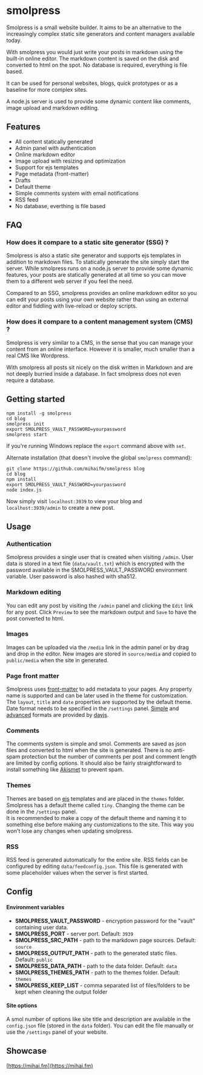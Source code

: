 # smolpress

Smolpress is a small website builder. It aims to be an alternative to the increasingly complex static site generators and content managers available today.

With smolpress you would just write your posts in markdown using the built-in online editor. The markdown content is saved on the disk and converted to html on the spot.
No database is required, everything is file based.    

It can be used for personal websites, blogs, quick prototypes or as a baseline for more complex sites.

A node.js server is used to provide some dynamic content like comments, image upload and markdown editing.

## Features

* All content statically generated
* Admin panel with authentication
* Online markdown editor
* Image upload with resizing and optimization
* Support for ejs templates
* Page metadata (front-matter)
* Drafts
* Default theme
* Simple comments system with email notifications
* RSS feed
* No database, everthing is file based

## FAQ

### How does it compare to a static site generator (SSG) ?

Smolpress is also a static site generator and supports ejs templates in addition to markdown files. To statically generate the site simply start the server.
While smolpress runs on a node.js server to provide some dynamic features, your posts are statically generated at all time so you can move them to a different web server if you feel the need.

Compared to an SSG, smolpress provides an online markdown editor so you can edit your posts using your own website rather than using an external editor and fiddling with live-reload or deploy scripts.

### How does it compare to a content management system (CMS) ?

Smolpress is very similar to a CMS, in the sense that you can manage your content from an online interface. However it is smaller, much smaller than a real CMS like Wordpress.

With smolpress all posts sit nicely on the disk written in Markdown and are not deeply burried inside a database. In fact smolpress does not even require a database.

## Getting started

    npm install -g smolpress
    cd blog
    smolpress init
    export SMOLPRESS_VAULT_PASSWORD=yourpassword
    smolpress start

If you're running Windows replace the `export` command above with `set`.

Alternate installation (that doesn't involve the global `smolpress` command):

    git clone https://github.com/mihaifm/smolpress blog
    cd blog
    npm install
    export SMOLPRESS_VAULT_PASSWORD=yourpassword
    node index.js

Now simply visit `localhost:3939` to view your blog and `localhost:3939/admin` to create a new post.

## Usage

###  Authentication

Smolpress provides a single user that is created when visiting `/admin`. User data is stored in a text file (`data/vault.txt`) which is encrypted with the password available in the SMOLPRESS_VAULT_PASSWORD environment variable. User password is also hashed with sha512.

### Markdown editing

You can edit any post by visiting the `/admin` panel and clicking the `Edit` link for any post. Click `Preview` to see the markdown output and `Save` to have the post converted to html.

### Images

Images can be uploaded via the `/media` link in the admin panel or by drag and drop in the editor. New images are stored in `source/media` and copied to `public/media` when the site in generated.

### Page front matter

Smolpress uses [front-matter](https://jekyllrb.com/docs/front-matter/) to add metadata to your pages. Any property name is supported and can be later used in the theme for customization.
The `layout`, `title` and `date` properties are supported by the default theme.
Date format needs to be specified in the `/settings` panel. [Simple](https://day.js.org/docs/en/parse/string-format) and [advanced](https://day.js.org/docs/en/plugin/advanced-format) formats are provided by [dayjs](https://day.js.org/en/).

### Comments

The comments system is simple and smol. Comments are saved as json files and converted to html when the site is generated. 
There is no anti-spam protection but the number of comments per post and comment length are limited by config options. It should also be fairly straightforward to install something like [Akismet](https://www.npmjs.com/package/akismet-api) to prevent spam.

### Themes

Themes are based on [ejs](https://ejs.co/) templates and are placed in the `themes` folder. Smolpress has a default theme called `tiny`. Changing the theme can be done in the `/settings` panel.     
It is recommended to make a copy of the default theme and naming it to something else before making any customizations to the site. This way you won't lose any changes when updating smolpress.

### RSS

RSS feed is generated automatically for the entire site. RSS fields can be configured by editing `data/feedconfig.json`. This file is generated with some placeholder values when the server is first started.

## Config

#### Environment variables

* __SMOLPRESS_VAULT_PASSWORD__ -  encryption password for the "vault" containing user data.
* __SMOLPRESS_PORT__ - server port. Default: `3939`
* __SMOLPRESS_SRC_PATH__ - path to the markdown page sources. Default: `source`
* __SMOLPRESS_OUTPUT_PATH__ - path to the generated static files. Default: `public`
* __SMOLPRESS_DATA_PATH__ - path to the data folder. Default: `data`
* __SMOLPRESS_THEMES_PATH__ - path to the themes folder. Default: `themes`
* __SMOLPRESS_KEEP_LIST__ - comma separated list of files/folders to be kept when cleaning the output folder

#### Site options

A smol number of options like site title and description are available in the `config.json` file (stored in the `data` folder). 
You can edit the file manually or use the `/settings` panel of your website.

## Showcase

[https://mihai.fm](https://mihai.fm)